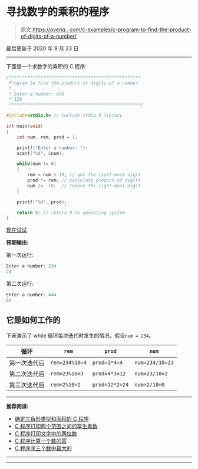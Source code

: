 # 寻找数字的乘积的程序

> 原文:[https://overiq . com/c-examples/c-program-to-find-the-product-of-digits-of-a-number/](https://overiq.com/c-examples/c-program-to-find-the-product-of-digits-of-a-number/)

最后更新于 2020 年 9 月 23 日

* * *

下面是一个求数字的乘积的 C 程序:

```c
/**************************************************
 Program to find the product of digits of a number
 * 
 * Enter a number: 456
 * 120
 **************************************************/

#include<stdio.h> // include stdio.h library

int main(void)
{       
    int num, rem, prod = 1;

    printf("Enter a number: ");
    scanf("%d", &num);

    while(num != 0)
    {
        rem = num % 10; // get the right-most digit
        prod *= rem; // calculate product of digits
        num /=  10;  // remove the right-most digit
    }

    printf("%d", prod);

    return 0; // return 0 to operating system
}

```

[现在试试](https://overiq.com/c-online-compiler/KQz/)

**预期输出:**

第一次运行:

```c
Enter a number: 234
24

```

第二次运行:

```c
Enter a number: 444
64

```

## 它是如何工作的

下表演示了 while 循环每次迭代时发生的情况，假设`num = 234`。

| 循环 | `rem` | `prod` | `num` |
| --- | --- | --- | --- |
| 第一次迭代后 | `rem=234%10=4` | `prod=1*4=4` | `num=234/10=23` |
| 第二次迭代后 | `rem=23%10=3` | `prod=4*3=12` | `num=23/10=2` |
| 第三次迭代后 | `rem=2%10=2` | `prod=12*2=24` | `num=2/10=0` |

* * *

**推荐阅读:**

*   [确定三角形类型和面积的 C 程序](/c-examples/c-program-to-determine-the-type-and-area-of-a-triangle/)
*   [C 程序打印两个范围之间的孪生素数](/c-examples/c-program-to-print-twin-prime-numbers-between-two-ranges/)
*   [C 程序打印文字中的两位数](/c-examples/c-program-to-print-the-two-digit-number-in-words/)
*   [C 程序计算一个数的幂](/c-examples/c-program-to-calculate-the-power-of-a-number/)
*   [C 程序求三个数中最大的](/c-examples/c-program-to-find-the-largest-of-three-numbers/)

* * *

* * *